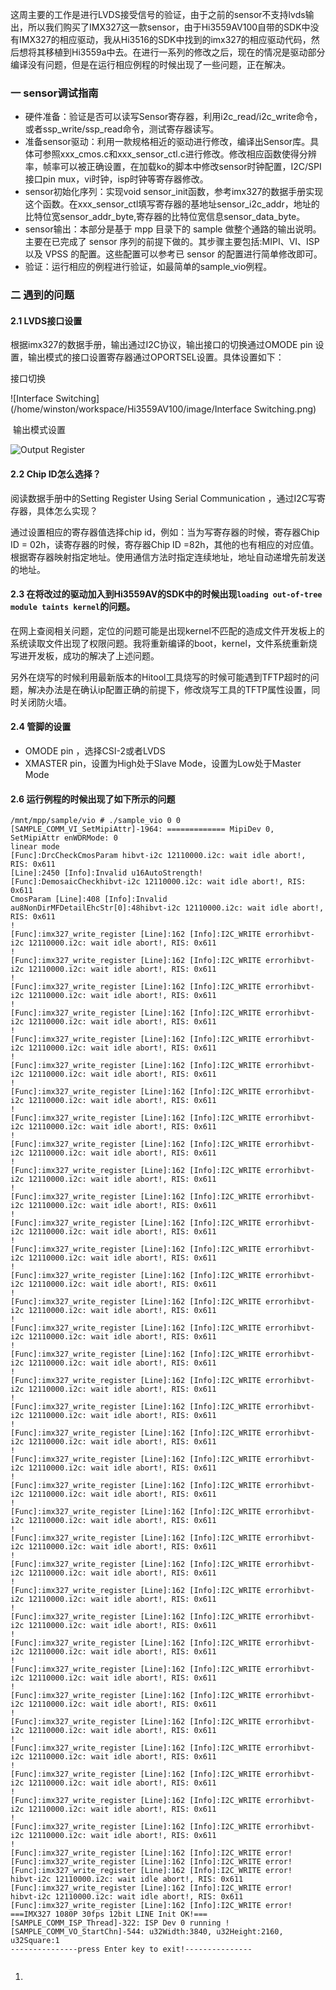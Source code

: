 这周主要的工作是进行LVDS接受信号的验证，由于之前的sensor不支持lvds输出，所以我们购买了IMX327这一款sensor，由于Hi3559AV100自带的SDK中没有IMX327的相应驱动，我从Hi3516的SDK中找到的imx327的相应驱动代码，然后想将其移植到Hi3559a中去。在进行一系列的修改之后，现在的情况是驱动部分编译没有问题，但是在运行相应例程的时候出现了一些问题，正在解决。

### 一 sensor调试指南

- 硬件准备：验证是否可以读写Sensor寄存器，利用i2c_read/i2c_write命令，或者ssp_write/ssp_read命令，测试寄存器读写。
- 准备sensor驱动：利用一款规格相近的驱动进行修改，编译出Sensor库。具体可参照xxx_cmos.c和xxx_sensor_ctl.c进行修改。修改相应函数使得分辨率，帧率可以被正确设置，在加载ko的脚本中修改sensor时钟配置，I2C/SPI接口pin mux，vi时钟，isp时钟等寄存器修改。
- sensor初始化序列：实现void sensor_init函数，参考imx327的数据手册实现这个函数。在xxx_sensor_ctl填写寄存器的基地址sensor_i2c_addr，地址的比特位宽sensor_addr_byte,寄存器的比特位宽信息sensor_data_byte。
- sensor输出：本部分是基于 mpp 目录下的 sample 做整个通路的输出说明。主要在已完成了 sensor 序列的前提下做的。其步骤主要包括:MIPI、VI、ISP 以及 VPSS 的配置。这些配置可以参考已 sensor 的配置进行简单修改即可。
- 验证：运行相应的例程进行验证，如最简单的sample_vio例程。

### 二 遇到的问题

#### 2.1 LVDS接口设置

根据imx327的数据手册，输出通过I2C协议，输出接口的切换通过OMODE pin 设置，输出模式的接口设置寄存器通过OPORTSEL设置。具体设置如下：

接口切换

![Interface Switching](/home/winston/workspace/Hi3559AV100/image/Interface Switching.png)

​		输出模式设置

![Output Register](/home/winston/workspace/Hi3559AV100/image/OutputRegister.png)                    

#### 2.2 Chip ID怎么选择？

阅读数据手册中的Setting Register Using Serial Communication ，通过I2C写寄存器，具体怎么实现？

通过设置相应的寄存器值选择chip id，例如：当为写寄存器的时候，寄存器Chip ID = 02h，读寄存器的时候，寄存器Chip ID =82h，其他的也有相应的对应值。根据寄存器映射指定地址。使用通信方法时指定连续地址，地址自动递增先前发送的地址。

#### 2.3 在将改过的驱动加入到Hi3559AV的SDK中的时候出现`loading out-of-tree module taints kernel`的问题。

在网上查阅相关问题，定位的问题可能是出现kernel不匹配的造成文件开发板上的系统读取文件出现了权限问题。我将重新编译的boot，kernel，文件系统重新烧写进开发板，成功的解决了上述问题。

另外在烧写的时候利用最新版本的Hitool工具烧写的时候可能遇到TFTP超时的问题，解决办法是在确认ip配置正确的前提下，修改烧写工具的TFTP属性设置，同时关闭防火墙。

#### 2.4 管脚的设置

- OMODE pin ，选择CSI-2或者LVDS
- XMASTER pin，设置为High处于Slave Mode，设置为Low处于Master Mode

> 

#### 2.6 运行例程的时候出现了如下所示的问题

```shell
/mnt/mpp/sample/vio # ./sample_vio 0 0
[SAMPLE_COMM_VI_SetMipiAttr]-1964: ============= MipiDev 0, SetMipiAttr enWDRMode: 0
linear mode
[Func]:DrcCheckCmosParam hibvt-i2c 12110000.i2c: wait idle abort!, RIS: 0x611
[Line]:2450 [Info]:Invalid u16AutoStrength!
[Func]:DemosaicCheckhibvt-i2c 12110000.i2c: wait idle abort!, RIS: 0x611
CmosParam [Line]:408 [Info]:Invalid au8NonDirMFDetailEhcStr[0]:48hibvt-i2c 12110000.i2c: wait idle abort!, RIS: 0x611
!
[Func]:imx327_write_register [Line]:162 [Info]:I2C_WRITE errorhibvt-i2c 12110000.i2c: wait idle abort!, RIS: 0x611
!
[Func]:imx327_write_register [Line]:162 [Info]:I2C_WRITE errorhibvt-i2c 12110000.i2c: wait idle abort!, RIS: 0x611
!
[Func]:imx327_write_register [Line]:162 [Info]:I2C_WRITE errorhibvt-i2c 12110000.i2c: wait idle abort!, RIS: 0x611
!
[Func]:imx327_write_register [Line]:162 [Info]:I2C_WRITE errorhibvt-i2c 12110000.i2c: wait idle abort!, RIS: 0x611
!
[Func]:imx327_write_register [Line]:162 [Info]:I2C_WRITE errorhibvt-i2c 12110000.i2c: wait idle abort!, RIS: 0x611
!
[Func]:imx327_write_register [Line]:162 [Info]:I2C_WRITE errorhibvt-i2c 12110000.i2c: wait idle abort!, RIS: 0x611
!
[Func]:imx327_write_register [Line]:162 [Info]:I2C_WRITE errorhibvt-i2c 12110000.i2c: wait idle abort!, RIS: 0x611
!
[Func]:imx327_write_register [Line]:162 [Info]:I2C_WRITE errorhibvt-i2c 12110000.i2c: wait idle abort!, RIS: 0x611
!
[Func]:imx327_write_register [Line]:162 [Info]:I2C_WRITE errorhibvt-i2c 12110000.i2c: wait idle abort!, RIS: 0x611
!
[Func]:imx327_write_register [Line]:162 [Info]:I2C_WRITE errorhibvt-i2c 12110000.i2c: wait idle abort!, RIS: 0x611
!
[Func]:imx327_write_register [Line]:162 [Info]:I2C_WRITE errorhibvt-i2c 12110000.i2c: wait idle abort!, RIS: 0x611
!
[Func]:imx327_write_register [Line]:162 [Info]:I2C_WRITE errorhibvt-i2c 12110000.i2c: wait idle abort!, RIS: 0x611
!
[Func]:imx327_write_register [Line]:162 [Info]:I2C_WRITE errorhibvt-i2c 12110000.i2c: wait idle abort!, RIS: 0x611
!
[Func]:imx327_write_register [Line]:162 [Info]:I2C_WRITE errorhibvt-i2c 12110000.i2c: wait idle abort!, RIS: 0x611
!
[Func]:imx327_write_register [Line]:162 [Info]:I2C_WRITE errorhibvt-i2c 12110000.i2c: wait idle abort!, RIS: 0x611
!
[Func]:imx327_write_register [Line]:162 [Info]:I2C_WRITE errorhibvt-i2c 12110000.i2c: wait idle abort!, RIS: 0x611
!
[Func]:imx327_write_register [Line]:162 [Info]:I2C_WRITE errorhibvt-i2c 12110000.i2c: wait idle abort!, RIS: 0x611
!
[Func]:imx327_write_register [Line]:162 [Info]:I2C_WRITE errorhibvt-i2c 12110000.i2c: wait idle abort!, RIS: 0x611
!
[Func]:imx327_write_register [Line]:162 [Info]:I2C_WRITE errorhibvt-i2c 12110000.i2c: wait idle abort!, RIS: 0x611
!
[Func]:imx327_write_register [Line]:162 [Info]:I2C_WRITE errorhibvt-i2c 12110000.i2c: wait idle abort!, RIS: 0x611
!
[Func]:imx327_write_register [Line]:162 [Info]:I2C_WRITE errorhibvt-i2c 12110000.i2c: wait idle abort!, RIS: 0x611
!
[Func]:imx327_write_register [Line]:162 [Info]:I2C_WRITE errorhibvt-i2c 12110000.i2c: wait idle abort!, RIS: 0x611
!
[Func]:imx327_write_register [Line]:162 [Info]:I2C_WRITE errorhibvt-i2c 12110000.i2c: wait idle abort!, RIS: 0x611
!
[Func]:imx327_write_register [Line]:162 [Info]:I2C_WRITE errorhibvt-i2c 12110000.i2c: wait idle abort!, RIS: 0x611
!
[Func]:imx327_write_register [Line]:162 [Info]:I2C_WRITE errorhibvt-i2c 12110000.i2c: wait idle abort!, RIS: 0x611
!
[Func]:imx327_write_register [Line]:162 [Info]:I2C_WRITE errorhibvt-i2c 12110000.i2c: wait idle abort!, RIS: 0x611
!
[Func]:imx327_write_register [Line]:162 [Info]:I2C_WRITE errorhibvt-i2c 12110000.i2c: wait idle abort!, RIS: 0x611
!
[Func]:imx327_write_register [Line]:162 [Info]:I2C_WRITE errorhibvt-i2c 12110000.i2c: wait idle abort!, RIS: 0x611
!
[Func]:imx327_write_register [Line]:162 [Info]:I2C_WRITE errorhibvt-i2c 12110000.i2c: wait idle abort!, RIS: 0x611
!
[Func]:imx327_write_register [Line]:162 [Info]:I2C_WRITE errorhibvt-i2c 12110000.i2c: wait idle abort!, RIS: 0x611
!
[Func]:imx327_write_register [Line]:162 [Info]:I2C_WRITE errorhibvt-i2c 12110000.i2c: wait idle abort!, RIS: 0x611
!
[Func]:imx327_write_register [Line]:162 [Info]:I2C_WRITE errorhibvt-i2c 12110000.i2c: wait idle abort!, RIS: 0x611
!
[Func]:imx327_write_register [Line]:162 [Info]:I2C_WRITE errorhibvt-i2c 12110000.i2c: wait idle abort!, RIS: 0x611
!
[Func]:imx327_write_register [Line]:162 [Info]:I2C_WRITE errorhibvt-i2c 12110000.i2c: wait idle abort!, RIS: 0x611
!
[Func]:imx327_write_register [Line]:162 [Info]:I2C_WRITE errorhibvt-i2c 12110000.i2c: wait idle abort!, RIS: 0x611
!
[Func]:imx327_write_register [Line]:162 [Info]:I2C_WRITE error!
[Func]:imx327_write_register [Line]:162 [Info]:I2C_WRITE error!
[Func]:imx327_write_register [Line]:162 [Info]:I2C_WRITE error!
hibvt-i2c 12110000.i2c: wait idle abort!, RIS: 0x611
[Func]:imx327_write_register [Line]:162 [Info]:I2C_WRITE error!
hibvt-i2c 12110000.i2c: wait idle abort!, RIS: 0x611
[Func]:imx327_write_register [Line]:162 [Info]:I2C_WRITE error!
===IMX327 1080P 30fps 12bit LINE Init OK!===
[SAMPLE_COMM_ISP_Thread]-322: ISP Dev 0 running !
[SAMPLE_COMM_VO_StartChn]-544: u32Width:3840, u32Height:2160, u32Square:1
---------------press Enter key to exit!---------------


```

1. 